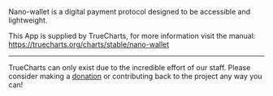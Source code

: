 Nano-wallet is a digital payment protocol designed to be accessible and lightweight.

This App is supplied by TrueCharts, for more information visit the manual: https://truecharts.org/charts/stable/nano-wallet

---

TrueCharts can only exist due to the incredible effort of our staff.
Please consider making a [donation](https://truecharts.org/docs/about/sponsor) or contributing back to the project any way you can!
